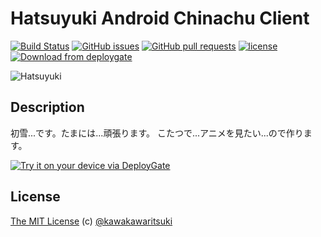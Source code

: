 # Hatsuyuki Android Chinachu Client

[![Build Status](https://travis-ci.org/Hatsuyuki-Project/Hatsuyuki-Android-Chinachu-Client.svg?branch=master)](https://travis-ci.org/Hatsuyuki-Project/Hatsuyuki-Android-Chinachu-Client)
[![GitHub issues](https://img.shields.io/github/issues/Hatsuyuki-Project/Hatsuyuki-Android-Chinachu-Client.svg)](https://github.com/Hatsuyuki-Project/Hatsuyuki-Android-Chinachu-Client/issues)
[![GitHub pull requests](https://img.shields.io/github/issues-pr/Hatsuyuki-Project/Hatsuyuki-Android-Chinachu-Client.svg)](https://github.com/Hatsuyuki-Project/Hatsuyuki-Android-Chinachu-Client/pulls)
[![license](https://img.shields.io/github/license/mashape/apistatus.svg)](http://kawakawaritsuki.mit-license.org/)
[<img src="https://img.shields.io/badge/deploygate-Download-87CEEB.svg" alt="Download from deploygate">](https://dply.me/bfymsx)

![Hatsuyuki](https://raw.githubusercontent.com/Hatsuyuki-Project/Hatsuyuki-Android-Chinachu-Client/master/Hatsuyuki.png)

## Description
初雪...です。たまには...頑張ります。
こたつで...アニメを見たい...ので作ります。

[<img src="https://dply.me/rlr6yr/button/large" alt="Try it on your device via DeployGate">](https://dply.me/bfymsx)

## License
[The MIT License](http://kawakawaritsuki.mit-license.org) (c) [@kawakawaritsuki](https://github.com/kawakawaritsuki)
